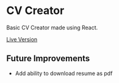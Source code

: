 # CV Creator

Basic CV Creator made using React.

[Live Version](https://milosost.github.io/cv-project/)

## Future Improvements
  - Add ability to download resume as pdf
